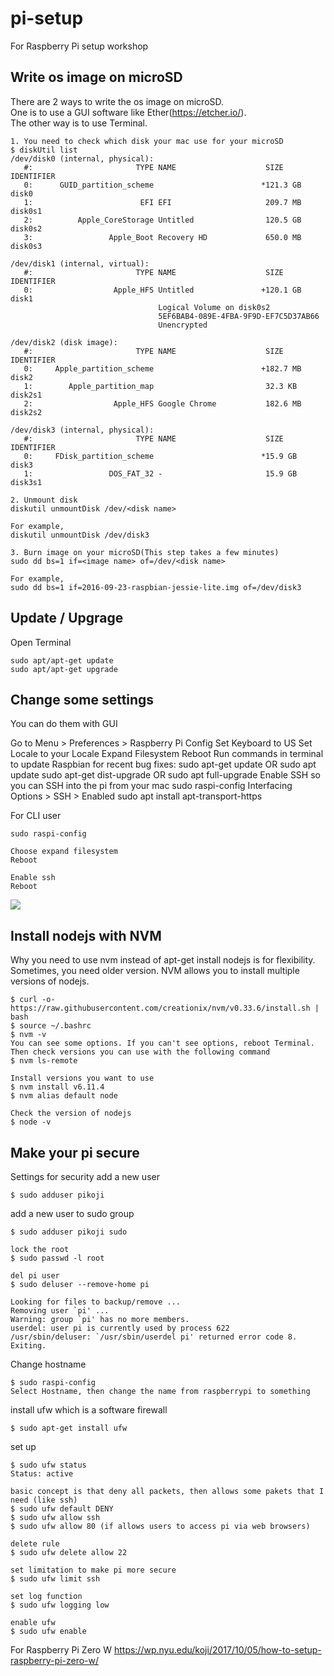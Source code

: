 # pi-setup
For Raspberry Pi setup workshop

## Write os image on microSD
There are 2 ways to write the os image on microSD.  
One is to use a GUI software like Ether(https://etcher.io/).  
The other way is to use Terminal.

```shell
1. You need to check which disk your mac use for your microSD
$ diskUtil list
/dev/disk0 (internal, physical):
   #:                       TYPE NAME                    SIZE       IDENTIFIER
   0:      GUID_partition_scheme                        *121.3 GB   disk0
   1:                        EFI EFI                     209.7 MB   disk0s1
   2:          Apple_CoreStorage Untitled                120.5 GB   disk0s2
   3:                 Apple_Boot Recovery HD             650.0 MB   disk0s3

/dev/disk1 (internal, virtual):
   #:                       TYPE NAME                    SIZE       IDENTIFIER
   0:                  Apple_HFS Untitled               +120.1 GB   disk1
                                 Logical Volume on disk0s2
                                 5EF6BAB4-089E-4FBA-9F9D-EF7C5D37AB66
                                 Unencrypted

/dev/disk2 (disk image):
   #:                       TYPE NAME                    SIZE       IDENTIFIER
   0:     Apple_partition_scheme                        +182.7 MB   disk2
   1:        Apple_partition_map                         32.3 KB    disk2s1
   2:                  Apple_HFS Google Chrome           182.6 MB   disk2s2

/dev/disk3 (internal, physical):
   #:                       TYPE NAME                    SIZE       IDENTIFIER
   0:     FDisk_partition_scheme                        *15.9 GB    disk3
   1:                 DOS_FAT_32 -                       15.9 GB    disk3s1
   
2. Unmount disk
diskutil unmountDisk /dev/<disk name>

For example,
diskutil unmountDisk /dev/disk3

3. Burn image on your microSD(This step takes a few minutes)
sudo dd bs=1 if=<image name> of=/dev/<disk name>

For example,
sudo dd bs=1 if=2016-09-23-raspbian-jessie-lite.img of=/dev/disk3
```

## Update / Upgrage
Open Terminal  
```shell
sudo apt/apt-get update
sudo apt/apt-get upgrade
```

## Change some settings
You can do them with GUI

Go to Menu > Preferences > Raspberry Pi Config
Set Keyboard to US
Set Locale to your Locale
Expand Filesystem
Reboot
Run commands in terminal to update Raspbian for recent bug fixes:
sudo apt-get update OR sudo apt update
sudo apt-get dist-upgrade  OR sudo apt full-upgrade
Enable SSH so you can SSH into the pi from your mac
sudo raspi-config
Interfacing Options > SSH > Enabled
sudo apt install apt-transport-https

For CLI user
```shell
sudo raspi-config

Choose expand filesystem
Reboot

Enable ssh
Reboot
```
![](https://github.com/orz-orz-orz-orz-orz/pi-setup/blob/master/doc/images/raspi-config.png)

## Install nodejs with NVM
Why you need to use nvm instead of apt-get install nodejs is for flexibility. Sometimes, you need older version.
NVM allows you to install multiple versions of nodejs.

```shell
$ curl -o- https://raw.githubusercontent.com/creationix/nvm/v0.33.6/install.sh | bash
$ source ~/.bashrc
$ nvm -v
You can see some options. If you can't see options, reboot Terminal.
Then check versions you can use with the following command
$ nvm ls-remote

Install versions you want to use
$ nvm install v6.11.4
$ nvm alias default node

Check the version of nodejs
$ node -v

```

## Make your pi secure

Settings for security
add a new user
```shell
$ sudo adduser pikoji
```

add a new user to sudo group
```shell
$ sudo adduser pikoji sudo

lock the root
$ sudo passwd -l root

del pi user
$ sudo deluser --remove-home pi

Looking for files to backup/remove ...
Removing user `pi' ...
Warning: group `pi' has no more members.
userdel: user pi is currently used by process 622
/usr/sbin/deluser: `/usr/sbin/userdel pi' returned error code 8. Exiting.
```

Change hostname
```shell
$ sudo raspi-config 
Select Hostname, then change the name from raspberrypi to something
```

install ufw which is a software firewall
```shell
$ sudo apt-get install ufw
```
set up
```shell
$ sudo ufw status
Status: active

basic concept is that deny all packets, then allows some pakets that I need (like ssh)
$ sudo ufw default DENY
$ sudo ufw allow ssh
$ sudo ufw allow 80 (if allows users to access pi via web browsers)

delete rule
$ sudo ufw delete allow 22

set limitation to make pi more secure
$ sudo ufw limit ssh

set log function
$ sudo ufw logging low

enable ufw
$ sudo ufw enable

```

For Raspberry Pi Zero W
https://wp.nyu.edu/koji/2017/10/05/how-to-setup-raspberry-pi-zero-w/
